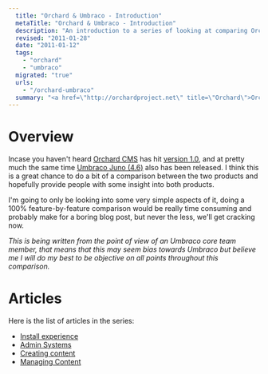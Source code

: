```yaml
---
  title: "Orchard & Umbraco - Introduction"
  metaTitle: "Orchard & Umbraco - Introduction"
  description: "An introduction to a series of looking at comparing Orchard CMS and Umbraco"
  revised: "2011-01-28"
  date: "2011-01-12"
  tags: 
    - "orchard"
    - "umbraco"
  migrated: "true"
  urls: 
    - "/orchard-umbraco"
  summary: "<a href=\"http://orchardproject.net\" title=\"Orchard\">Orchard</a>\n<br />\n<a href=\"http://umbraco.org\" title=\"Umbraco\">Umbraco</a>"
---
```

# Overview

Incase you haven't heard [Orchard CMS][1] has hit [version 1.0][2], and at pretty much the same time [Umbraco Juno (4.6)][3] also has been released. I think this is a great chance to do a bit of a comparison between the two products and hopefully provide people with some insight into both products.

I'm going to only be looking into some very simple aspects of it, doing a 100% feature-by-feature comparison would be really time consuming and probably make for a boring blog post, but never the less, we'll get cracking now.

*This is being written from the point of view of an Umbraco core team member, that means that this may seem bias towards Umbraco but believe me I will do my best to be objective on all points throughout this comparison.*

# Articles

Here is the list of articles in the series:

 * [Install experience][4]
 * [Admin Systems][5]
 * [Creating content][6]
 * [Managing Content][7]

  [1]: http://orchardproject.net/
  [2]: http://orchard.codeplex.com/releases/view/50197
  [3]: http://umbraco.codeplex.com/releases/view/59025
  [4]: /orchard-umbraco/installing
  [5]: http://www.aaron-powell.com/orchard-umbraco/admin
  [6]: /orchard-umbraco/creating-content
  [7]: /orchard-umbraco/managing-content